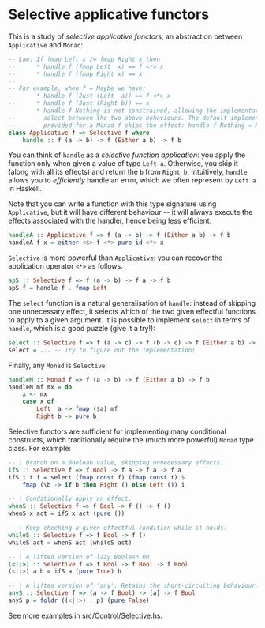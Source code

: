 # Selective applicative functors

This is a study of *selective applicative functors*, an abstraction between `Applicative` and `Monad`:

```haskell
-- Law: If fmap Left x /= fmap Right x then
--      * handle f (fmap Left  x) == f <*> x
--      * handle f (fmap Right x) == x
--
-- For example, when f = Maybe we have:
--      * handle f (Just (Left  a)) == f <*> x
--      * handle f (Just (Right b)) == x
--      * handle f Nothing is not constrained, allowing the implementation to
--        select between the two above behaviours. The default implementation
--        provided for a Monad f skips the effect: handle f Nothing = Nothing.
class Applicative f => Selective f where
    handle :: f (a -> b) -> f (Either a b) -> f b
```

You can think of `handle` as a *selective function application*: you apply the
function only when given a value of type `Left a`. Otherwise, you skip it (along
with all its effects) and return the `b` from `Right b`. Intuitively, `handle`
allows you to *efficiently* handle an error, which we often represent by `Left a`
in Haskell.

Note that you can write a function with this type signature using `Applicative`,
but it will have different behaviour -- it will always execute the effects
associated with the handler, hence being less efficient.

```haskell
handleA :: Applicative f => f (a -> b) -> f (Either a b) -> f b
handleA f x = either <$> f <*> pure id <*> x
```

`Selective` is more powerful than `Applicative`: you can recover the
application operator `<*>` as follows.

```haskell
apS :: Selective f => f (a -> b) -> f a -> f b
apS f = handle f . fmap Left
```

The `select` function is a natural generalisation of `handle`: instead of
skipping one unnecessary effect, it selects which of the two given effectful
functions to apply to a given argument. It is possible to implement `select` in
terms of `handle`, which is a good puzzle (give it a try!):

```haskell
select :: Selective f => f (a -> c) -> f (b -> c) -> f (Either a b) -> f c
select = ... -- Try to figure out the implementation!
```

Finally, any `Monad` is `Selective`:

```haskell
handleM :: Monad f => f (a -> b) -> f (Either a b) -> f b
handleM mf mx = do
    x <- mx
    case x of
        Left  a -> fmap ($a) mf
        Right b -> pure b
```

Selective functors are sufficient for implementing many conditional constructs,
which traditionally require the (much more powerful) `Monad` type class.
For example:

```haskell
-- | Branch on a Boolean value, skipping unnecessary effects.
ifS :: Selective f => f Bool -> f a -> f a -> f a
ifS i t f = select (fmap const f) (fmap const t) $
    fmap (\b -> if b then Right () else Left ()) i

-- | Conditionally apply an effect.
whenS :: Selective f => f Bool -> f () -> f ()
whenS x act = ifS x act (pure ())

-- | Keep checking a given effectful condition while it holds.
whileS :: Selective f => f Bool -> f ()
whileS act = whenS act (whileS act)

-- | A lifted version of lazy Boolean OR.
(<||>) :: Selective f => f Bool -> f Bool -> f Bool
(<||>) a b = ifS a (pure True) b

-- | A lifted version of 'any'. Retains the short-circuiting behaviour.
anyS :: Selective f => (a -> f Bool) -> [a] -> f Bool
anyS p = foldr ((<||>) . p) (pure False)
```

See more examples in [src/Control/Selective.hs](src/Control/Selective.hs).
